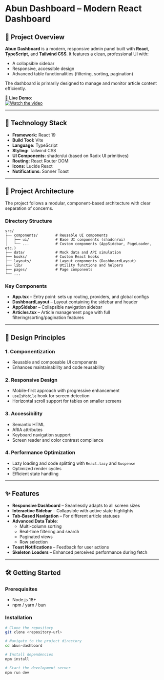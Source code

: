 # Abun Dashboard – Modern React Dashboard

## 🚀 Project Overview

**Abun Dashboard** is a modern, responsive admin panel built with **React**, **TypeScript**, and **Tailwind CSS**. It features a clean, professional UI with:

- A collapsible sidebar
- Responsive, accessible design
- Advanced table functionalities (filtering, sorting, pagination)

The dashboard is primarily designed to manage and monitor article content efficiently.

🔗 **Live Demo**:  
[![Watch the video](https://cdn.loom.com/sessions/thumbnails/d86053ad8d0c4a24957ac57892e8fa68-ca9c128a64083367-full-play.gif)](https://www.loom.com/share/d86053ad8d0c4a24957ac57892e8fa68?sid=fc9a474b-0fef-4f50-bfca-475ce7a03bfe)

---

## 🧱 Technology Stack

- **Framework:** React 19
- **Build Tool:** Vite
- **Language:** TypeScript
- **Styling:** Tailwind CSS
- **UI Components:** shadcn/ui (based on Radix UI primitives)
- **Routing:** React Router DOM
- **Icons:** Lucide React
- **Notifications:** Sonner Toast

---

## 📁 Project Architecture

The project follows a modular, component-based architecture with clear separation of concerns.

### Directory Structure

```text
src/
├── components/        # Reusable UI components
│   ├── ui/            # Base UI components (shadcn/ui)
│   └── ...            # Custom components (AppSidebar, PageLoader, etc.)
├── data/              # Mock data and API simulation
├── hooks/             # Custom React hooks
├── layouts/           # Layout components (DashboardLayout)
├── lib/               # Utility functions and helpers
├── pages/             # Page components
└── ...
```

### Key Components

- **App.tsx** – Entry point: sets up routing, providers, and global configs
- **DashboardLayout** – Layout containing the sidebar and header
- **AppSidebar** – Collapsible navigation sidebar
- **Articles.tsx** – Article management page with full filtering/sorting/pagination features

---

## 🎨 Design Principles

### 1. Componentization
- Reusable and composable UI components
- Enhances maintainability and code reusability

### 2. Responsive Design
- Mobile-first approach with progressive enhancement
- `useIsMobile` hook for screen detection
- Horizontal scroll support for tables on smaller screens

### 3. Accessibility
- Semantic HTML
- ARIA attributes
- Keyboard navigation support
- Screen reader and color contrast compliance

### 4. Performance Optimization
- Lazy loading and code splitting with `React.lazy` and `Suspense`
- Optimized render cycles
- Efficient state handling

---

## ✨ Features

- **Responsive Dashboard** – Seamlessly adapts to all screen sizes
- **Interactive Sidebar** – Collapsible with active state highlights
- **Tab-Based Navigation** – For different article statuses
- **Advanced Data Table**:
  - Multi-column sorting
  - Real-time filtering and search
  - Paginated views
  - Row selection
- **Toast Notifications** – Feedback for user actions
- **Skeleton Loaders** – Enhanced perceived performance during fetch

---

## 🛠 Getting Started

### Prerequisites
- Node.js 18+
- npm / yarn / bun

### Installation

```bash
# Clone the repository
git clone <repository-url>

# Navigate to the project directory
cd abun-dashboard

# Install dependencies
npm install

# Start the development server
npm run dev

